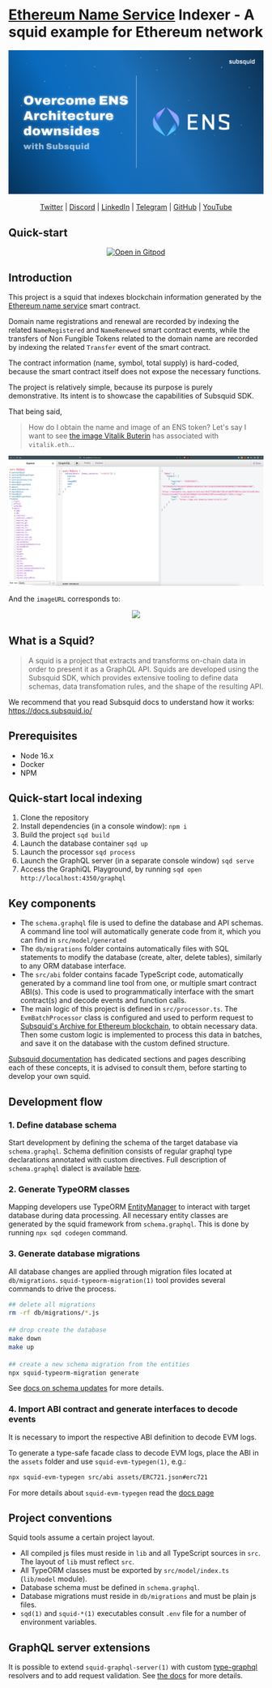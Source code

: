# [Ethereum Name Service](https://ens.domains) Indexer - A squid example for Ethereum network

<p align="center">
	<img src="assets/ens_banner.png">
</p>

<div align="center">

[Twitter](https://twitter.com/subsquid) | [Discord](https://discord.gg/subsquid) | [LinkedIn](https://linkedin.com/subsquid) | [Telegram](https://t.me/HydraDevs) | [GitHub](https://github.com/subsquid) | [YouTube](https://www.youtube.com/@subsquid)

</div>

## Quick-start

<div align="center">

[![Open in Gitpod](https://gitpod.io/button/open-in-gitpod.svg)](https://gitpod.io#https://github.com/RaekwonIII/ethereum-name-service-indexing/tree/ens-workshop)

</div>

## Introduction

This project is a squid that indexes blockchain information generated by the [Ethereum name service](https://etherscan.io/token/0x57f1887a8bf19b14fc0df6fd9b2acc9af147ea85) smart contract.

Domain name registrations and renewal are recorded by indexing the related `NameRegistered` and `NameRenewed` smart contract events, while the transfers of Non Fungible Tokens related to the domain name are recorded by indexing the related `Transfer` event of the smart contract.

The contract information (name, symbol, total supply) is hard-coded, because the smart contract itself does not expose the necessary functions.

The project is relatively simple, because its purpose is purely demonstrative. Its intent is to showcase the capabilities of Subsquid SDK.

That being said, 

> How do I obtain the name and image of an ENS token? Let's say I want to see [the image Vitalik Buterin](https://opensea.io/assets/ethereum/0x57f1887a8bf19b14fc0df6fd9b2acc9af147ea85/79233663829379634837589865448569342784712482819484549289560981379859480642508) has associated with `vitalik.eth`...

![GraphQL playground](assets/graphql-playground.png)

And the `imageURL` corresponds to:

<p align="center">
	<img src="https://metadata.ens.domains/mainnet/0x57f1887a8bf19b14fc0df6fd9b2acc9af147ea85/0xaf2caa1c2ca1d027f1ac823b529d0a67cd144264b2789fa2ea4d63a67c7103cc/image">
</p>


## What is a Squid?

> A squid is a project that extracts and transforms on-chain data in order to present it as a GraphQL API. Squids are developed using the Subsquid SDK, which provides extensive tooling to define data schemas, data transfomation rules, and the shape of the resulting API.

We recommend that you read Subsquid docs to understand how it works: https://docs.subsquid.io/

## Prerequisites

- Node 16.x
- Docker
- NPM

## Quick-start local indexing

1. Clone the repository
2. Install dependencies (in a console window): `npm i`
3. Build the project `sqd build`
4. Launch the database container `sqd up`
5. Launch the processor `sqd process`
6. Launch the GraphQL server (in a separate console window) `sqd serve`
7. Access the GraphiQL Playground, by running `sqd open http://localhost:4350/graphql` <!-- markdown-link-check-disable-line -->

## Key components

* The `schema.graphql` file is used to define the database and API schemas. A command line tool will automatically generate code from it, which you can find in `src/model/generated`
* The `db/migrations` folder contains automatically files with SQL statements to modify the database (create, alter, delete tables), similarly to any ORM database interface.
* The `src/abi` folder contains facade TypeScript code, automatically generated by a command line tool from one, or multiple smart contract ABI(s). This code is used to programmatically interface with the smart contract(s) and decode events and function calls.
* The main logic of this project is defined in `src/processor.ts`. The `EvmBatchProcessor` class is configured and used to perform request to [Subsquid's Archive for Ethereum blockchain](https://app.subsquid.io/archives), to obtain necessary data. Then some custom logic is implemented to process this data in batches, and save it on the database with the custom defined structure.

[Subsquid documentation](https://docs.subsquid.io/) has dedicated sections and pages describing each of these concepts, it is advised to consult them, before starting to develop your own squid.

## Development flow

### 1. Define database schema

Start development by defining the schema of the target database via `schema.graphql`.
Schema definition consists of regular graphql type declarations annotated with custom directives.
Full description of `schema.graphql` dialect is available [here](https://docs.subsquid.io/schema-spec).

### 2. Generate TypeORM classes

Mapping developers use TypeORM [EntityManager](https://typeorm.io/#/working-with-entity-manager)
to interact with target database during data processing. All necessary entity classes are
generated by the squid framework from `schema.graphql`. This is done by running `npx sqd codegen`
command.

### 3. Generate database migrations

All database changes are applied through migration files located at `db/migrations`.
`squid-typeorm-migration(1)` tool provides several commands to drive the process.

```bash
## delete all migrations
rm -rf db/migrations/*.js

## drop create the database
make down
make up

## create a new schema migration from the entities
npx squid-typeorm-migration generate      
```

See [docs on schema updates](https://docs.subsquid.io/develop-a-squid/schema-file/schema-updates/) for more details.

### 4. Import ABI contract and generate interfaces to decode events

It is necessary to import the respective ABI definition to decode EVM logs. 

To generate a type-safe facade class to decode EVM logs, place the ABI in the `assets` folder and use `squid-evm-typegen(1)`, e.g.:

```bash
npx squid-evm-typegen src/abi assets/ERC721.json#erc721
```

For more details about `squid-evm-typegen` read the [docs page](https://docs.subsquid.io/develop-a-squid/typegen/squid-evm-typegen/)

## Project conventions

Squid tools assume a certain project layout.

* All compiled js files must reside in `lib` and all TypeScript sources in `src`.
The layout of `lib` must reflect `src`.
* All TypeORM classes must be exported by `src/model/index.ts` (`lib/model` module).
* Database schema must be defined in `schema.graphql`.
* Database migrations must reside in `db/migrations` and must be plain js files.
* `sqd(1)` and `squid-*(1)` executables consult `.env` file for a number of environment variables.

## GraphQL server extensions

It is possible to extend `squid-graphql-server(1)` with custom
[type-graphql](https://typegraphql.com) resolvers and to add request validation. See [the docs](https://docs.subsquid.io/develop-a-squid/graphql-api/custom-resolvers/) for more details.
